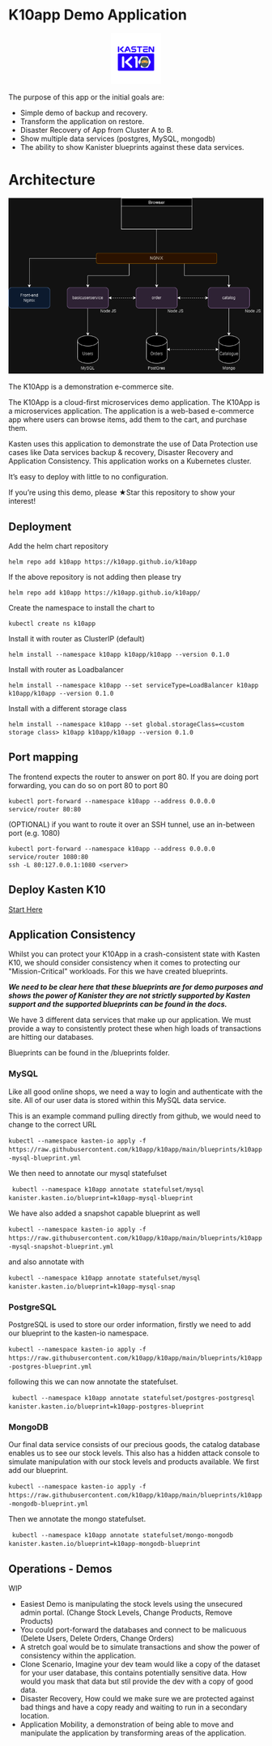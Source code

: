 # K10app Demo Application

<p align="center">
 <img src="K10_StealthApp.png?raw=true" alt="K10App Logo" width="20%" height="20%" />
</p>

The purpose of this app or the initial goals are: 

- Simple demo of backup and recovery.
- Transform the application on restore.
- Disaster Recovery of App from Cluster A to B.
- Show multiple data services (postgres, MySQL, mongodb)
- The ability to show Kanister blueprints against these data services.

# Architecture 

![](K10_app-App%20Logic.png)

The K10App is a demonstration e-commerce site. 

The K10App is a cloud-first microservices demo application. The K10App is a microservices application. The application is a web-based e-commerce app where users can browse items, add them to the cart, and purchase them.

Kasten uses this application to demonstrate the use of Data Protection use cases like Data services backup & recovery, Disaster Recovery and Application Consistency. This application works on a Kubernetes cluster. 

It’s easy to deploy with little to no configuration.

If you’re using this demo, please ★Star this repository to show your interest!
## Deployment

Add the helm chart repository 

```shell
helm repo add k10app https://k10app.github.io/k10app
```

If the above repository is not adding then please try 

```shell
helm repo add k10app https://k10app.github.io/k10app/
```

Create the namespace to install the chart to

```shell
kubectl create ns k10app
```

Install it with router as ClusterIP (default)

```shell
helm install --namespace k10app k10app/k10app --version 0.1.0
```

Install with router as Loadbalancer

```shell
helm install --namespace k10app --set serviceType=LoadBalancer k10app k10app/k10app --version 0.1.0
```

Install with a different storage class

```shell
helm install --namespace k10app --set global.storageClass=<custom storage class> k10app k10app/k10app --version 0.1.0
```

## Port mapping

The frontend expects the router to answer on port 80. If you are doing port forwarding, you can do so on port 80 to port 80

```shell
kubectl port-forward --namespace k10app --address 0.0.0.0 service/router 80:80
```

(OPTIONAL) if you want to route it over an SSH tunnel, use an in-between port (e.g. 1080)

```shell
kubectl port-forward --namespace k10app --address 0.0.0.0 service/router 1080:80
ssh -L 80:127.0.0.1:1080 <server>
```

## Deploy Kasten K10

[Start Here](https://docs.kasten.io/latest/install/requirements.html)
## Application Consistency 

Whilst you can protect your K10App in a crash-consistent state with Kasten K10, we should consider consistency when it comes to protecting our "Mission-Critical" workloads. For this we have created blueprints. 

***We need to be clear here that these blueprints are for demo purposes and shows the power of Kanister they are not strictly supported by Kasten support and the supported blueprints can be found in the docs.*** 

We have 3 different data services that make up our application. We must provide a way to consistently protect these when high loads of transactions are hitting our databases. 

Blueprints can be found in the /blueprints folder. 

### MySQL 

Like all good online shops, we need a way to login and authenticate with the site. All of our user data is stored within this MySQL data service. 

This is an example command pulling directly from github, we would need to change to the correct URL 

`kubectl --namespace kasten-io apply -f https://raw.githubusercontent.com/k10app/k10app/main/blueprints/k10app-mysql-blueprint.yml`

We then need to annotate our mysql statefulset 

` kubectl --namespace k10app annotate statefulset/mysql kanister.kasten.io/blueprint=k10app-mysql-blueprint`

We have also added a snapshot capable blueprint as well 

`kubectl --namespace kasten-io apply -f https://raw.githubusercontent.com/k10app/k10app/main/blueprints/k10app-mysql-snapshot-blueprint.yml`

and also annotate with 

`kubectl --namespace k10app annotate statefulset/mysql kanister.kasten.io/blueprint=k10app-mysql-snap`

### PostgreSQL

PostgreSQL is used to store our order information, firstly we need to add our blueprint to the kasten-io namespace. 

`kubectl --namespace kasten-io apply -f https://raw.githubusercontent.com/k10app/k10app/main/blueprints/k10app-postgres-blueprint.yml`

following this we can now annotate the statefulset.

` kubectl --namespace k10app annotate statefulset/postgres-postgresql kanister.kasten.io/blueprint=k10app-postgres-blueprint`

### MongoDB

Our final data service consists of our precious goods, the catalog database enables us to see our stock levels. This also has a hidden attack console to simulate manipulation with our stock levels and products available. We first add our blueprint. 

`kubectl --namespace kasten-io apply -f https://raw.githubusercontent.com/k10app/k10app/main/blueprints/k10app-mongodb-blueprint.yml`

Then we annotate the mongo statefulset. 

` kubectl --namespace k10app annotate statefulset/mongo-mongodb kanister.kasten.io/blueprint=k10app-mongodb-blueprint`

## Operations - Demos

WIP 

- Easiest Demo is manipulating the stock levels using the unsecured admin portal. (Change Stock Levels, Change Products, Remove Products)
- You could port-forward the databases and connect to be malicuous (Delete Users, Delete Orders, Change Orders)
- A stretch goal would be to simulate transactions and show the power of consistency within the application. 
- Clone Scenario, Imagine your dev team would like a copy of the dataset for your user database, this contains potentially sensitive data. How would you mask that data but stil provide the dev with a copy of good data. 
- Disaster Recovery, How could we make sure we are protected against bad things and have a copy ready and waiting to run in a secondary location. 
- Application Mobility, a demonstration of being able to move and manipulate the application by transforming areas of the application. 


